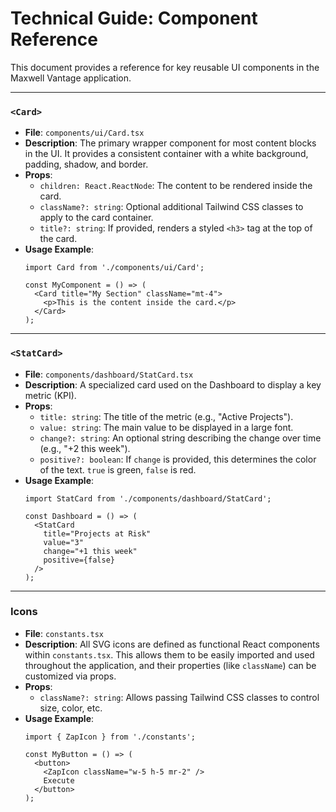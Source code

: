 # Technical Guide: Component Reference

This document provides a reference for key reusable UI components in the Maxwell Vantage application.

---

### `<Card>`

-   **File**: `components/ui/Card.tsx`
-   **Description**: The primary wrapper component for most content blocks in the UI. It provides a consistent container with a white background, padding, shadow, and border.
-   **Props**:
    -   `children: React.ReactNode`: The content to be rendered inside the card.
    -   `className?: string`: Optional additional Tailwind CSS classes to apply to the card container.
    -   `title?: string`: If provided, renders a styled `<h3>` tag at the top of the card.
-   **Usage Example**:
    ```tsx
    import Card from './components/ui/Card';

    const MyComponent = () => (
      <Card title="My Section" className="mt-4">
        <p>This is the content inside the card.</p>
      </Card>
    );
    ```

---

### `<StatCard>`

-   **File**: `components/dashboard/StatCard.tsx`
-   **Description**: A specialized card used on the Dashboard to display a key metric (KPI).
-   **Props**:
    -   `title: string`: The title of the metric (e.g., "Active Projects").
    -   `value: string`: The main value to be displayed in a large font.
    -   `change?: string`: An optional string describing the change over time (e.g., "+2 this week").
    -   `positive?: boolean`: If `change` is provided, this determines the color of the text. `true` is green, `false` is red.
-   **Usage Example**:
    ```tsx
    import StatCard from './components/dashboard/StatCard';

    const Dashboard = () => (
      <StatCard
        title="Projects at Risk"
        value="3"
        change="+1 this week"
        positive={false}
      />
    );
    ```

---

### Icons

-   **File**: `constants.tsx`
-   **Description**: All SVG icons are defined as functional React components within `constants.tsx`. This allows them to be easily imported and used throughout the application, and their properties (like `className`) can be customized via props.
-   **Props**:
    -   `className?: string`: Allows passing Tailwind CSS classes to control size, color, etc.
-   **Usage Example**:
    ```tsx
    import { ZapIcon } from './constants';

    const MyButton = () => (
      <button>
        <ZapIcon className="w-5 h-5 mr-2" />
        Execute
      </button>
    );
    ```
